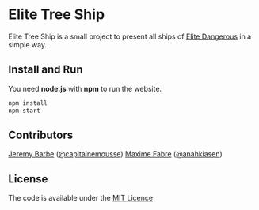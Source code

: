 # Elite Tree Ship

Elite Tree Ship is a small project to present all ships of [Elite Dangerous](https://www.elitedangerous.com) in a simple way.

## Install and Run

You need **node.js** with **npm** to run the website.

```bash
npm install
npm start
``` 

## Contributors

[Jeremy Barbe](https://github.com/CapMousse) ([@capitainemousse](https://twitter.com/capitainemousse))
[Maxime Fabre](https://github.com/anahkiasen) ([@anahkiasen](https://twitter.com/anahkiasen))

## License

The code is available under the [MIT Licence](https://github.com/CapMousse/EliteShipTree/blob/master/LICENCE)